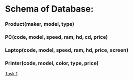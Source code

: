 # Schema of Database:

### Product(maker, model, type)

### PC(code, model, speed, ram, hd, cd, price)

### Laptop(code, model, speed, ram, hd, price, screen)

### Printer(code, model, color, type, price)
 
 
 
[Task 1](https://github.com/ZabiyakaDaniil/SQL/blob/main/sql-ex.ru/Computer%20company/Task%201.sql)

